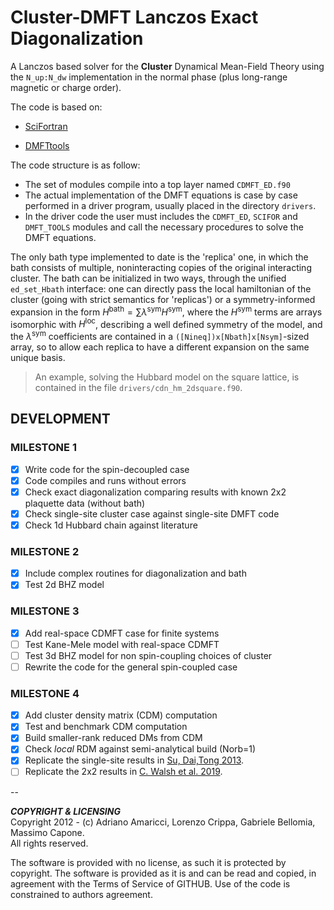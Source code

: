 # Cluster-DMFT Lanczos Exact Diagonalization

A Lanczos based solver for the **Cluster** Dynamical Mean-Field Theory using the `N_up:N_dw` implementation in the normal phase (plus long-range magnetic or charge order).  

The code is based on:  

* [SciFortran](https://github.com/QcmPlab/SciFortran)  

* [DMFTtools](https://github.com/QcmPlab/DMFTtools)

The code structure is as follow:  

* The set of modules compile into a top layer named `CDMFT_ED.f90`  
* The actual implementation of the DMFT equations is case by case performed in a driver program, usually placed in the directory `drivers`. 
* In the driver code the user must includes the `CDMFT_ED`, `SCIFOR` and `DMFT_TOOLS` modules and call the necessary procedures to solve the DMFT equations.

 The only bath type implemented to date is the 'replica' one, in which the bath consists of multiple, noninteracting copies of the original interacting cluster. 
 The bath can be initialized in two ways, through the unified `ed_set_Hbath` interface: one can directly pass the local hamiltonian of the cluster (going with strict semantics for 'replicas') or a symmetry-informed expansion in the form $H^\mathrm{bath} = \sum \lambda^\mathrm{sym}H^\mathrm{sym}$, where the $H^\mathrm{sym}$ terms are arrays isomorphic with $H^\mathrm{loc}$, describing a well defined symmetry of the model, and the $\lambda^\mathrm{sym}$ coefficients are contained in a `([Nineq])x[Nbath]x[Nsym]`-sized array, so to allow each replica to have a different expansion on the same unique basis.    

 > An example, solving the Hubbard model on the square lattice, is contained in the file `drivers/cdn_hm_2dsquare.f90`.

## DEVELOPMENT

### MILESTONE 1

- [x] Write code for the spin-decoupled case
- [x] Code compiles and runs without errors
- [x] Check exact diagonalization comparing results with known 2x2 plaquette data (without bath)
- [x] Check single-site cluster case against single-site DMFT code
- [x] Check 1d Hubbard chain against literature

### MILESTONE 2

- [x] Include complex routines for diagonalization and bath
- [x] Test 2d BHZ model 

### MILESTONE 3

- [x] Add real-space CDMFT case for finite systems
- [ ] Test Kane-Mele model with real-space CDMFT
- [ ] Test 3d BHZ model for non spin-coupling choices of cluster
- [ ] Rewrite the code for the general spin-coupled case

### MILESTONE 4

- [x] Add cluster density matrix (CDM) computation
- [x] Test and benchmark CDM computation
- [x] Build smaller-rank reduced DMs from CDM
- [x] Check _local_ RDM against semi-analytical build (Norb=1) 
- [x] Replicate the single-site results in [Su, Dai,Tong 2013](https://doi.org/10.1142/S0217984913500346).
- [ ] Replicate the 2x2 results in [C. Walsh et al. 2019](https://doi.org/10.1103/PhysRevLett.122.067203).

--

***COPYRIGHT & LICENSING***  
Copyright 2012 -  (c) Adriano Amaricci, Lorenzo Crippa, Gabriele Bellomia, Massimo Capone.  
All rights reserved. 

The software is provided with no license, as such it is protected by copyright. The software is provided as it is and can be read and copied, in agreement with the Terms of Service of GITHUB. 
Use of the code is constrained to authors agreement.   

